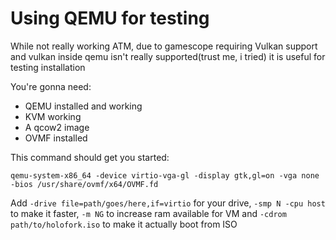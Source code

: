 # Using QEMU for testing

While not really working ATM, due to gamescope requiring Vulkan support and vulkan inside qemu isn't really supported(trust me, i tried) it is useful for testing installation

You're gonna need:
- QEMU installed and working
- KVM working
- A qcow2 image
- OVMF installed

This command should get you started:
```
qemu-system-x86_64 -device virtio-vga-gl -display gtk,gl=on -vga none -bios /usr/share/ovmf/x64/OVMF.fd
```

Add `-drive file=path/goes/here,if=virtio` for your drive, `-smp N -cpu host` to make it faster, `-m NG` to increase ram available for VM and `-cdrom path/to/holofork.iso` to make it actually boot from ISO
